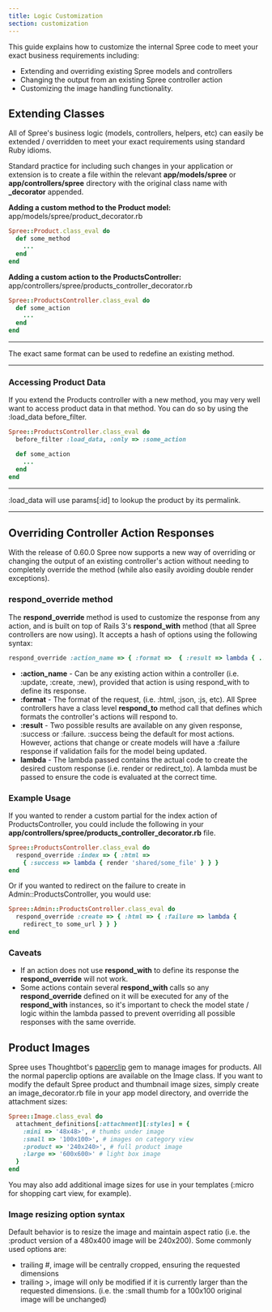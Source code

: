 ```yaml
---
title: Logic Customization
section: customization
---
```


This guide explains how to customize the internal Spree code to meet
your exact business requirements including:

-   Extending and overriding existing Spree models and controllers
-   Changing the output from an existing Spree controller action
-   Customizing the image handling functionality.

## Extending Classes

All of Spree's business logic (models, controllers, helpers, etc) can
easily be extended / overridden to meet your exact requirements using
standard Ruby idioms.

Standard practice for including such changes in your application or
extension is to create a file within the relevant **app/models/spree** or
**app/controllers/spree** directory with the original class name with
**_decorator** appended.

**Adding a custom method to the Product model:**
app/models/spree/product_decorator.rb

```ruby
Spree::Product.class_eval do
  def some_method
    ...
  end
end
```

**Adding a custom action to the ProductsController:**
app/controllers/spree/products_controller_decorator.rb

```ruby
Spree::ProductsController.class_eval do
  def some_action
    ...
  end
end
```

***
The exact same format can be used to redefine an existing method.
***

### Accessing Product Data

If you extend the Products controller with a new method, you may very
well want to access product data in that method. You can do so by using
the :load_data before_filter.

```ruby
Spree::ProductsController.class_eval do
  before_filter :load_data, :only => :some_action

  def some_action
    ...
  end
end
```

***
:load_data will use params[:id] to lookup the product by its
permalink.
***

## Overriding Controller Action Responses

With the release of 0.60.0 Spree now supports a new way of overriding or
changing the output of an existing controller's action without needing
to completely override the method (while also easily avoiding double
render exceptions).

### respond_override method

The **respond_override** method is used to customize the response from
any action, and is built on top of Rails 3's **respond_with** method
(that all Spree controllers are now using). It accepts a hash of options
using the following syntax:

```ruby
respond_override :action_name => { :format =>  { :result => lambda { ... response ... } } }
```

-   **:action_name** - Can be any existing action within a controller
    (i.e. :update, :create, :new), provided that action is using
    respond_with to define its response.
-   **:format** - The format of the request, (i.e. :html, :json, :js,
    etc). All Spree controllers have a class level **respond_to**
    method call that defines which formats the controller's actions will
    respond to.
-   **:result** - Two possible results are available on any given
    response, :success or :failure. :success being the default for most
    actions. However, actions that change or create models will have a
    :failure response if validation fails for the model being updated.
-   **lambda** - The lambda passed contains the actual code to create
    the desired custom response (i.e. render or redirect_to). A lambda
    must be passed to ensure the code is evaluated at the correct time.

### Example Usage

If you wanted to render a custom partial for the index action of
ProductsController, you could include the following in your
**app/controllers/spree/products_controller_decorator.rb** file.

```ruby
Spree::ProductsController.class_eval do
  respond_override :index => { :html =>
    { :success => lambda { render 'shared/some_file' } } }
end
```

Or if you wanted to redirect on the failure to create in
Admin::ProductsController, you would use:

```ruby
Spree::Admin::ProductsController.class_eval do
  respond_override :create => { :html => { :failure => lambda {
    redirect_to some_url } } }
end
```

### Caveats

-   If an action does not use **respond_with** to define its response
    the **respond_override** will not work.
-   Some actions contain several **respond_with** calls so any
    **respond_override** defined on it will be executed for any of the
    **respond_with** instances, so it's important to check the model
    state / logic within the lambda passed to prevent overriding all
    possible responses with the same override.

## Product Images

Spree uses Thoughtbot's
[paperclip](https://github.com/thoughtbot/paperclip) gem to manage
images for products. All the normal paperclip options are available on
the Image class. If you want to modify the default Spree product and
thumbnail image sizes, simply create an image_decorator.rb file in your
app model directory, and override the attachment sizes:

```ruby
Spree::Image.class_eval do
  attachment_definitions[:attachment][:styles] = {
    :mini => '48x48>', # thumbs under image
    :small => '100x100>', # images on category view
    :product => '240x240>', # full product image
    :large => '600x600>' # light box image
  }
end
```

You may also add additional image sizes for use in your templates
(:micro for shopping cart view, for example).

### Image resizing option syntax

Default behavior is to resize the image and maintain aspect ratio (i.e.
the :product version of a 480x400 image will be 240x200). Some commonly
used options are:

-   trailing #, image will be centrally cropped, ensuring the requested
dimensions
-   trailing >, image will only be modified if it is currently larger
than the requested dimensions. (i.e. the :small thumb for a 100x100
original image will be unchanged)
